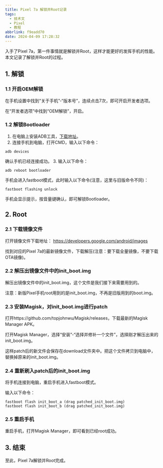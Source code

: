 ```yaml
---
title: Pixel 7a 解锁并Root记录
tags:
  - 技术文
  - Pixel
  - 教程
abbrlink: f9eadd70
date: 2024-04-09 17:28:32
---
```


入手了Pixel 7a，第一件事情就是解锁并Root，这样才能更好的发挥手机的性能。
本文记录了解锁并Root的过程。

## 1. 解锁

### 1.1 开启OEM解锁

在手机设置中找到“关于手机”-“版本号”，连续点击7次，即可开启开发者选项。

在“开发者选项”中找到“OEM解锁”，开启。

### 1.2 解锁Bootloader

1. 在电脑上安装ADB工具，[下载地址](https://developer.android.com/studio/releases/platform-tools)。
2. 连接手机到电脑，打开CMD，输入以下命令：
```shell
adb devices
```
确认手机已经连接成功。
3. 输入以下命令：
```shell
adb reboot bootloader
```

手机会进入fastboot模式，此时输入以下命令(注意，这里与旧版命令不同)：
```shell
fastboot flashing unlock
```

手机会显示提示，按音量键确认，即可解锁Bootloader。

## 2. Root

### 2.1 下载镜像文件

打开镜像文件下载地址：
https://developers.google.com/android/images

找到对应的Pixel 7a的最新镜像文件，下载解压(注意：要下载全量镜像，不要下载OTA镜像)。

### 2.2 解压出镜像文件中的init_boot.img

解压出镜像文件中的init_boot.img，这个文件是我们接下来需要用到的。

注意：新版Pixel手机root用到的是init_boot.img，不再是旧版用到的boot.img。

### 2.3 安装Magisk，对init_boot.img进行patch

打开https://github.com/topjohnwu/Magisk/releases，下载最新的Magisk Manager APK。

打开Magisk Manager，选择“安装”-“选择并修补一个文件”，选择刚才解压出来的init_boot.img。

这样patch后的新文件会保存在download文件夹中。把这个文件拷贝到电脑中，替换掉原来的init_boot.img。

### 2.4 重新刷入patch后的init_boot.img

将手机连接到电脑，重启手机进入fastboot模式。

输入以下命令：
```shell
fastboot flash init_boot_a (drag patched_init_boot.img)
fastboot flash init_boot_b (drag patched_init_boot.img)
```

### 2.5 重启手机

重启手机，打开Magisk Manager，即可看到已经root成功。

## 3. 结束

至此，Pixel 7a解锁并Root完成。









